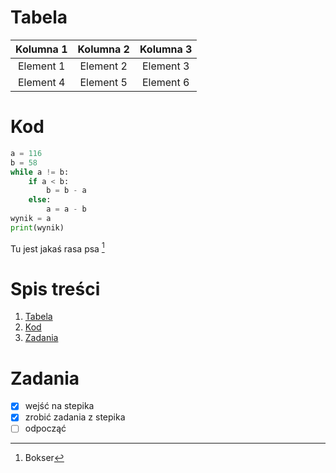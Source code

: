 # Tabela 

|Kolumna 1|Kolumna 2|Kolumna 3|
|:---:|:---:|:---:|
|Element 1|Element 2|Element 3|
|Element 4|Element 5|Element 6|

# Kod  

```py
a = 116
b = 58
while a != b:
    if a < b:
        b = b - a
    else:
        a = a - b
wynik = a
print(wynik)
```

Tu jest jakaś rasa psa [^1]

# Spis treści
 1. [Tabela](#Tabela)
 2. [Kod](#Kod)
 3. [Zadania](#Zadania)

# Zadania
- [X] wejść na stepika
- [X] zrobić zadania z stepika
- [ ] odpocząć

[^1]:Bokser
